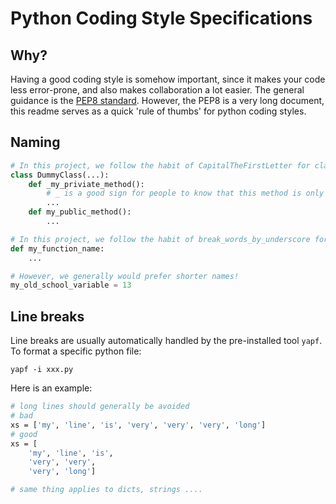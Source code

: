 # Python Coding Style Specifications

## Why?

Having a good coding style is somehow important, since it makes your code less error-prone, and also makes collaboration a lot easier.
The general guidance is the [PEP8 standard](https://peps.python.org/pep-0008/).
However, the PEP8 is a very long document, this readme serves as a quick 'rule of thumbs' for python coding styles.

## Naming

```python
# In this project, we follow the habit of CapitalTheFirstLetter for class names
class DummyClass(...):
    def _my_priviate_method():
        # _ is a good sign for people to know that this method is only used inside this class
        ...
    def my_public_method():
        ...
```

```python
# In this project, we follow the habit of break_words_by_underscore for function and variable names names
def my_function_name:
    ...

# However, we generally would prefer shorter names!
my_old_school_variable = 13
```

## Line breaks

Line breaks are usually automatically handled by the pre-installed tool `yapf`.
To format a specific python file:
```shell
yapf -i xxx.py
```

Here is an example: 
```bash
# long lines should generally be avoided
# bad
xs = ['my', 'line', 'is', 'very', 'very', 'very', 'long']
# good
xs = [
	'my', 'line', 'is', 
	'very', 'very', 
	'very', 'long']

# same thing applies to dicts, strings ....
```
